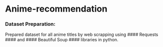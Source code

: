 # Anime-recommendation

### Dataset Preparation:
Prepared dataset for all anime titles by web scrapping using #### Requests #### and #### Beautiful Soup #### libraries in python.

